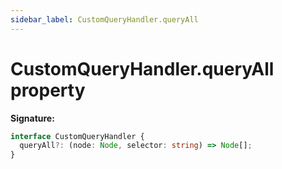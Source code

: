 ```yaml
---
sidebar_label: CustomQueryHandler.queryAll
---
```


# CustomQueryHandler.queryAll property

**Signature:**

```typescript
interface CustomQueryHandler {
  queryAll?: (node: Node, selector: string) => Node[];
}
```
